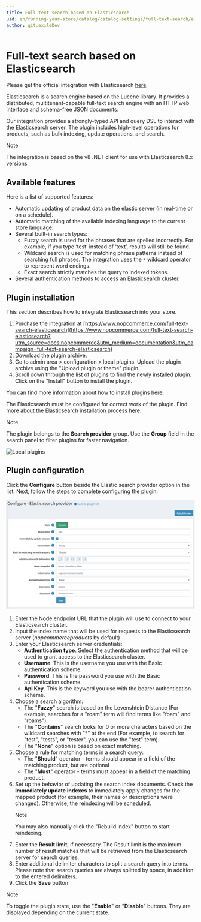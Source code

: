 ```yaml
---
title: Full-text search based on Elasticsearch
uid: en/running-your-store/catalog/catalog-settings/full-text-search/elasticsearch-configure
author: git.exileDev
---
```


# Full-text search based on Elasticsearch

Please get the official integration with Elasticsearch [here](https://www.nopcommerce.com/full-text-search-elasticsearch?utm_source=docs.nopcommerce&utm_medium=documentation&utm_campaign=full-text-search-elasticsearch).

Elasticsearch is a search engine based on the Lucene library. It provides a distributed, multitenant-capable full-text search engine with an HTTP web interface and schema-free JSON documents.

Our integration provides a strongly-typed API and query DSL to interact with the Elasticsearch server. The plugin includes high-level operations for products, such as bulk indexing, update operations, and search.

> [!NOTE]
> The integration is based on the v8 .NET client for use with Elasticsearch 8.x versions

## Available features

Here is a list of supported features:

* Automatic updating of product data on the elastic server (in real-time or on a schedule).
* Automatic matching of the available indexing language to the current store language.
* Several built-in search types:
  * Fuzzy search is used for the phrases that are spelled incorrectly. For example, if you type ‘test’ instead of ‘text’, results will still be found.
  * Wildcard search is used for matching phrase patterns instead of searching full phrases. The integration uses the `*` wildcard operator to represent word endings.
  * Exact search strictly matches the query to indexed tokens.
* Several authentication methods to access an Elasticsearch cluster.

## Plugin installation

This section describes how to integrate Elasticsearch into your store.

1. Purchase the integration at [https://www.nopcommerce.com/full-text-search-elasticsearch](https://www.nopcommerce.com/full-text-search-elasticsearch?utm_source=docs.nopcommerce&utm_medium=documentation&utm_campaign=full-text-search-elasticsearch)
1. Download the plugin archive.
1. Go to admin area > configuration > local plugins. Upload the plugin archive using the "Upload plugin or theme" plugin.
1. Scroll down through the list of plugins to find the newly installed plugin. Click on the "Install" button to install the plugin.

You can find more information about how to install plugins [here](https://docs.nopcommerce.com/getting-started/advanced-configuration/plugins-in-nopcommerce.html).

The Elasticsearch must be configured for correct work of the plugin. Find more about the Elasticsearch installation process [here](https://www.elastic.co/downloads/elasticsearch).

> [!NOTE]
> The plugin belongs to the **Search provider** group. Use the **Group** field in the search panel to filter plugins for faster navigation.

![Local plugins](_static/local-plugins-elasticsearch.png)

## Plugin configuration

Click the **Configure** button beside the Elastic search provider option in the list. Next, follow the steps to complete configuring the plugin:

![Lucene configuration page](_static/elasticsearch-config-page.png)

1. Enter the Node endpoint URL that the plugin will use to connect to your Elasticsearch cluster.
1. Input the index name that will be used for requests to the Elasticsearch server (*nopcommerceproducts* by default)
1. Enter your Elasticsearch server credentials:
    * **Authentication type**. Select the authentication method that will be used to grant access to the Elasticsearch cluster.
    * **Username**. This is the username you use with the Basic authentication scheme.
    * **Password**. This is the password you use with the Basic authentication scheme.
    * **Api Key**. This is the keyword you use with the bearer authentication scheme.
1. Choose a search algorithm:
    * The "**Fuzzy**" search is based on the Levenshtein Distance (For example, searches for a "roam" term will find terms like "foam" and "roams").
    * The "**Contains**" search looks for 0 or more characters based on the wildcard searches with "*" at the end (For example, to search for "test", "tests", or "tester", you can use the "test" term).
    * The "**None**" option is based on exact matching.
1. Choose a rule for matching terms in a search query:
    * The "**Should**" operator - terms should appear in a field of the matching product, but are optional
    * The "**Must**" operator - terms must appear in a field of the matching product.
1. Set up the behavior of updating the search index documents. Check the **Immediately update indexes** to immediately apply changes for the mapped product (for example, their names or descriptions were changed). Otherwise, the reindexing will be scheduled.
    > [!NOTE]
    > You may also manually click the "Rebuild index" button to start reindexing.
1. Enter the **Result limit**, if necessary. The Result limit is the maximum number of result matches that will be retrieved from the Elasticsearch server for search queries.
1. Enter additional delimiter characters to split a search query into terms. Please note that search queries are always splitted by space, in addition to the entered delimiters.
1. Click the **Save** button

> [!NOTE]
> To toggle the plugin state, use the "**Enable**" or "**Disable**" buttons. They are displayed depending on the current state.
